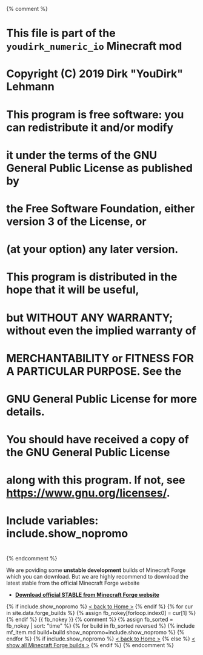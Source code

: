 {% comment %}
# This file is part of the `youdirk_numeric_io` Minecraft mod
# Copyright (C) 2019  Dirk "YouDirk" Lehmann
#
# This program is free software: you can redistribute it and/or modify
# it under the terms of the GNU General Public License as published by
# the Free Software Foundation, either version 3 of the License, or
# (at your option) any later version.
#
# This program is distributed in the hope that it will be useful,
# but WITHOUT ANY WARRANTY; without even the implied warranty of
# MERCHANTABILITY or FITNESS FOR A PARTICULAR PURPOSE.  See the
# GNU General Public License for more details.
#
# You should have received a copy of the GNU General Public License
# along with this program.  If not, see <https://www.gnu.org/licenses/>.

#
# Include variables: include.show_nopromo
#
{% endcomment %}

We are poviding some **unstable development** builds of Minecraft
Forge which you can download.  But we are highly recommend to download
the latest stable from the official Minecraft Forge website

* **[Download official STABLE from Minecraft Forge website
  ](https://files.minecraftforge.net/)**

{% if include.show_nopromo %}
<span class="more">[< back to Home >](.)</span>
{% endif %}
{% for cur in site.data.forge_builds %}
{% assign fb_nokey[forloop.index0] = cur[1] %}
{% endif %}
{{ fb_nokey }}
{% comment %}
{% assign fb_sorted = fb_nokey | sort: "time" %}
{% for build in fb_sorted reversed %}
{%   include mf_item.md build=build show_nopromo=include.show_nopromo %}
{% endfor %}
{% if include.show_nopromo %}
<span class="more">[< back to Home >](.)</span>
{% else %}
<span class="more">
[< show all Minecraft Forge builds >](minecraft-forge-all)</span>
{% endif %}
{% endcomment %}